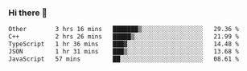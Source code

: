### Hi there 👋

<!--
**WShiBin/WShiBin** is a ✨ _special_ ✨ repository because its `README.md` (this file) appears on your GitHub profile.

Here are some ideas to get you started:

- 🔭 I’m currently working on ...
- 🌱 I’m currently learning ...
- 👯 I’m looking to collaborate on ...
- 🤔 I’m looking for help with ...
- 💬 Ask me about ...
- 📫 How to reach me: ...
- 😄 Pronouns: ...
- ⚡ Fun fact: ...
-->

<!--START_SECTION:waka-->

```txt
Other        3 hrs 16 mins   ███████▒░░░░░░░░░░░░░░░░░   29.36 %
C++          2 hrs 26 mins   █████▒░░░░░░░░░░░░░░░░░░░   21.99 %
TypeScript   1 hr 36 mins    ███▓░░░░░░░░░░░░░░░░░░░░░   14.48 %
JSON         1 hr 31 mins    ███▒░░░░░░░░░░░░░░░░░░░░░   13.68 %
JavaScript   57 mins         ██░░░░░░░░░░░░░░░░░░░░░░░   08.61 %
```

<!--END_SECTION:waka-->
